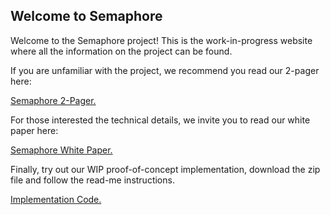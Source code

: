 ## Welcome to Semaphore

Welcome to the Semaphore project! This is the work-in-progress website where all the information on the project can be found.
 
If you are unfamiliar with the project, we recommend you read our 2-pager here:

<a href="https://github.com/SirLemmings/Semaphore/blob/gh-pages/semaphore_2_pager.pdf" target="_blank">Semaphore 2-Pager.</a>


For those interested the technical details, we invite you to read our white paper here:

<a href="https://github.com/SirLemmings/Semaphore/blob/gh-pages/Semaphore_v3.pdf" target="_blank">Semaphore White Paper.</a>


Finally, try out our WIP proof-of-concept implementation, download the zip file and follow the read-me instructions.

<a href="https://github.com/SirLemmings/Semaphore/blob/gh-pages/semaphore_code.zip" target="_blank">Implementation Code.</a>

